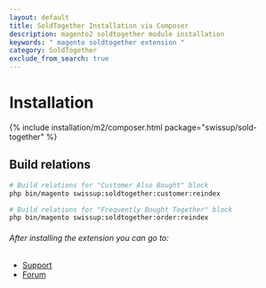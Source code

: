 ```yaml
---
layout: default
title: SoldTogether Installation via Composer
description: magento2 soldtogether module installation
keywords: " magento soldtogether extension "
category: SoldTogether
exclude_from_search: true
---
```


# Installation

{% include installation/m2/composer.html package="swissup/sold-together" %}

## Build relations

``` bash
# Build relations for "Customer Also Bought" block
php bin/magento swissup:soldtogether:customer:reindex

# Build relations for "Frequently Bought Together" block
php bin/magento swissup:soldtogether:order:reindex
```

###### After installing the extension you can go to:

* [Support](https://swissuplabs.com/contacts/)
* [Forum](https://swissuplabs.com/magento-forum/)
